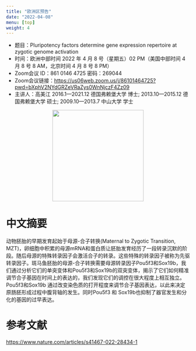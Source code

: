 ```yaml
---
title: "欧洲区预告"
date: "2022-04-08"
menu: [top]
weight: 4
---
```


- 题目：Pluripotency factors determine gene expression repertoire at zygotic genome activation
- 时间：欧洲中部时间 2022 年 4 月 8 号（星期五）02 PM（美国中部时间 4 月 8 号 8 AM，北京时间 4 月 8 号 8 PM）
- Zoom会议 ID：861 0146 4725 密码：269044 
- Zoom会议链接：https://us06web.zoom.us/j/86101464725?pwd=bXphV2NYdGRZeVRaZys0WnNjczF4Zz09
- 主讲人：高美江 2016.1—2021.12 德国弗赖堡大学 博士; 2013.10—2015.12 德国弗赖堡大学 硕士; 2009.10—2013.7  中山大学 学士


<div align="center">
<img src="https://i.imgur.com/GbR2tSc.png" height=250>
</div>

# 中文摘要

动物胚胎的早期发育起始于母源-合子转换(Maternal to Zygotic Transition, MZT)，卵细胞中积累的母源mRNA和蛋白质让胚胎发育经历了一段转录沉默的阶段。随后母源的特殊转录因子会激活合子的转录。这些特殊的转录因子被称为先驱转录因子。斑马鱼胚胎的母源-合子转换需要母源转录因子Pou5f3和Sox19b，我们通过分析它们的单突变体和Pou5f3和Sox19b的双突变体，揭示了它们如何精准调节合子基因在时间上的表达的，我们发现它们的调控在很大程度上相互独立。Pou5f3和Sox19b 通过改变染色质的打开程度来调节合子基因表达，以此来决定原肠胚形成过程中腹背轴的发生。同时Pou5f3 和 Sox19b也抑制了器官发生和分化的基因的过早表达。



# 参考文献
https://www.nature.com/articles/s41467-022-28434-1